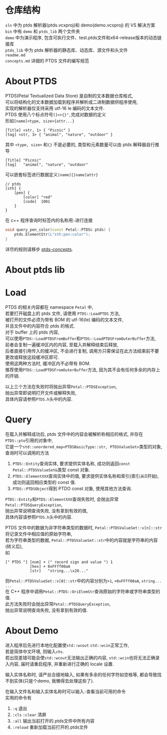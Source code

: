 # 仓库结构

`sln` 中为 ptds 解析器(ptds.vcxproj)和 demo(demo.vcxproj) 的 VS 解决方案  
`bin` 中有 `demo` 和 `ptds_lib` 两个文件夹  
`demo` 中为演示程序, 包含可执行文件、test.ptds文件和x64-release版本的动态链接库  
`ptds_lib` 中为 ptds 解析器的静态库、动态库、源文件和头文件  
`readme.md`  
`concepts.md` 详细的 PTDS 文件的编写规范  

# About PTDS
PTDS(Petal Textualized Data Store) 是自制的文本数据仓库格式,  
可以将结构化的文本数据加载到程序并解析成二进制数据供程序使用,  
实现的解析器仅支持采用 utf-16 le 编码的文本文件.  
PTDS 使用八个标点符号`[]<>{}",`完成对数据的定义  
形如`[name]<type, size>{attr...}`  
```
[Title] <str, 1> { "Picnic" }
[tag] <str, 3> { "animal", "nature", "outdoor" }
```
其中 `<type, size>` 和`{}` 不是必要的, 类型和元素数量可以由 ptds 解释器自行推导  
```
[Title] "Picnic"
[tag]   "animal", "nature", "outdoor"
```
可以嵌套标签进行数据定义`[name]{[name]attr}`  
```
// ptds
[sth] {
    [pen] {
        [color] "red"
        [code]  1001
    }
}
```
在 c++ 程序查询时标签内的名称用`:`进行连接  
``` c++
void query_pen_color(const Petal::PTDS& ptds) {
    ptds.ElementStr(L"sth:pen:color");
}
```
详尽的规则请移步 [ptds-concepts](concepts.md "Standard of PTDS").  

# About ptds lib

# Load

PTDS 的相关内容都在 namespace `Petal` 中,  
若要打开磁盘上的 ptds 文件, 请使用 `PTDS::LoadPTDS` 方法,  
被打开的文件必须为带有 BOM 的 utf-16(le) 编码的文本文件,  
并且文件中的内容符合 ptds 的格式.  
对于 buffer 上的 ptds 内容,  
可以使用`PTDS::LoadPTDSFromBuffer`和`PTDS::LoadPTDSFromOuterBuffer`方法,  
前者会复制一遍缓冲区内的内容, 至载入并解释结束后释放,  
后者直接引用传入的缓冲区, 不会进行复制, 调用方只需保证在此方法结束前不要更改或释放这段缓冲区即可.  
使用这两种方法时, 缓冲区内不必带有 BOM.  
推荐使用`PTDS::LoadPTDSFromOuterBuffer`方法, 因为其不会有任何多余的内存上的开销.  

以上三个方法在失败时将抛出异常`Petal::PTDSException`,  
抛出异常即说明打开文件或解释失败,  
具体内容请参照`PTDS.h`头中的内容.  

# Query

在载入并解释成功后, ptds 文件中的内容会被解析称相应的格式, 并存在`PTDS::pto`引用的对象中,  
它是一个`std::unordered_map<PTDSBasicType::str, PTDSValueSet>`类型的对象,  
查询时可以调用的方法
1. `PTDS::Entity`查询实体, 要求提供实体名称, 成功则返回`const Petal::PTDSValueSet&`类型 const 对象.  
2. `PTDS::ElementXXX`查询实体中的值, 要求提供实体名称和索引(索引从0开始), 成功则返回相应类型的 const 值.  
3. `PTDS::PTDSObject`得到 PTDO const 对象, 使用其他方法查询.  

`PTDS::Entity`和`PTDS::ElementXXX`查询失败时, 会抛出异常`Petal::PTDSQueryException`,  
抛出异常说明查询失败, 没有拿到有效的值,  
具体内容请参照`PTDS.h`头中的内容.  

PTDS 文件中的数据为非字符串类型的数据时, `Petal::PTDSValueSet::v[n]::str`将记录文件中相应值的原始字符串,  
若为字符串类型的数据, `Petal::PTDSValueSet::str`中的内容就是字符串的内容(转义后),  
如  
```
[" PTDS "] [num] + (" record sign and value ") 1
           [hex] + 0xFFff00aA
           [str]   "string...\x20..."
```
则`Petal::PTDSValueSet::v[0]::str`中的内容分别为`+1`, `+0xFFff00aA`, `string... ...`   
在 C++ 程序中调用`Petal::PTDS::OriElemStr`查询原始的字符串或字符串类型的值.  
此方法失败时会抛出异常`Petal::PTDSQueryException`,  
抛出异常说明查询失败, 没有拿到有效的值.  

# About Demo

进入程序后先进行本地化配置使`std::wcout` `std::wcin`正常工作,  
若是简体中文环境, 则输入`chs`.  
若出现差错可能会使`std::wcout`无法输出正确的内容, `std::wcin`也将无法正确录入内容, 届时请重启程序, 并重新进行正确的 locale 设置.  

输入实体名称时, 请严丝合缝地输入, 如果有多余的任何字符如空格等, 都会导致找不到实体(只是个demo, 我懒得去处理这些了).  

在输入文件名和输入实体名称时可以输入`:`查看当前可用的命令  
实用的命令有
1. `:q` 退出
2. `:cls` `:clear` 清屏
3. `:all` 输出当前打开的.ptds文件中所有内容
4. `:reload` 重新加载当前打开的.ptds文件
